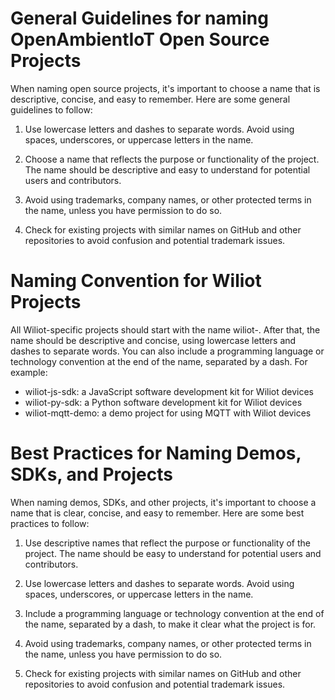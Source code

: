 # General Guidelines for naming OpenAmbientIoT Open Source Projects

When naming open source projects, it's important to choose a name that is descriptive, concise, and easy to remember. Here are some general guidelines to follow:

1. Use lowercase letters and dashes to separate words. Avoid using spaces, underscores, or uppercase letters in the name.


2. Choose a name that reflects the purpose or functionality of the project. The name should be descriptive and easy to understand for potential users and contributors.


3. Avoid using trademarks, company names, or other protected terms in the name, unless you have permission to do so.


4. Check for existing projects with similar names on GitHub and other repositories to avoid confusion and potential trademark issues.



# Naming Convention for Wiliot Projects
All Wiliot-specific projects should start with the name wiliot-. After that, the name should be descriptive and concise, using lowercase letters and dashes to separate words. You can also include a programming language or technology convention at the end of the name, separated by a dash. For example:

- wiliot-js-sdk: a JavaScript software development kit for Wiliot devices
- wiliot-py-sdk: a Python software development kit for Wiliot devices
- wiliot-mqtt-demo: a demo project for using MQTT with Wiliot devices

# Best Practices for Naming Demos, SDKs, and Projects

When naming demos, SDKs, and other projects, it's important to choose a name that is clear, concise, and easy to remember. Here are some best practices to follow:

1. Use descriptive names that reflect the purpose or functionality of the project. The name should be easy to understand for potential users and contributors.


2. Use lowercase letters and dashes to separate words. Avoid using spaces, underscores, or uppercase letters in the name.


3. Include a programming language or technology convention at the end of the name, separated by a dash, to make it clear what the project is for.


4. Avoid using trademarks, company names, or other protected terms in the name, unless you have permission to do so.


5. Check for existing projects with similar names on GitHub and other repositories to avoid confusion and potential trademark issues.


